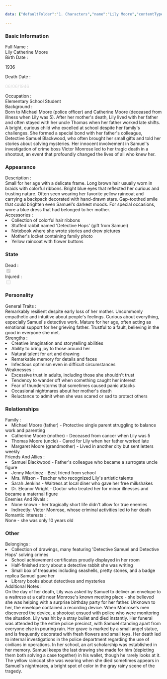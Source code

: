 ```yaml
---

data: {"defaultFolder":"1. Characters","name":"Lily Moore","contentType":"","template":{"BasicInformation":{"FullName":{"value":"Lily Catherine Moore","type":"text"},"BirthDate":{"value":"<p>1936</p>","type":"text"},"DeathDate":{"value":"<p><span style=\"color: rgb(218, 218, 218)\">06/06/1946</span></p>","type":"text"},"Occupation":{"value":"Elementary School Student","type":"text"},"Background":{"value":"Born to Michael Moore (police officer) and Catherine Moore (deceased from illness when Lily was 5). After her mother's death, Lily lived with her father and often stayed with her uncle Thomas when her father worked late shifts. A bright, curious child who excelled at school despite her family's challenges. She formed a special bond with her father's colleague, Detective Samuel Blackwood, who often brought her small gifts and told her stories about solving mysteries. Her innocent involvement in Samuel's investigation of crime boss Victor Monrose led to her tragic death in a shootout, an event that profoundly changed the lives of all who knew her.","type":"textarea"}},"Appearance":{"Description":{"value":"Small for her age with a delicate frame. Long brown hair usually worn in braids with colorful ribbons. Bright blue eyes that reflected her curious and trusting nature. Often seen wearing her favorite yellow raincoat and carrying a backpack decorated with hand-drawn stars. Gap-toothed smile that could brighten even Samuel's darkest moods. For special occasions, wore a blue dress that had belonged to her mother.","type":"textarea"},"Accessories":{"value":["Collection of colorful hair ribbons","Stuffed rabbit named 'Detective Hops' (gift from Samuel)","Notebook where she wrote stories and drew pictures","Mother's locket containing family photo","Yellow raincoat with flower buttons"],"type":"array:text"}},"State":{"Dead":{"value":true,"type":"boolean"},"Injured":{"value":false,"type":"boolean"}},"Personality":{"GeneralTraits":{"value":"Remarkably resilient despite early loss of her mother. Uncommonly empathetic and intuitive about people's feelings. Curious about everything, especially Samuel's detective work. Mature for her age, often acting as emotional support for her grieving father. Trustful to a fault, believing in the good in everyone she met.","type":"textarea"},"Strengths":{"value":["Creative imagination and storytelling abilities","Ability to bring joy to those around her","Natural talent for art and drawing","Remarkable memory for details and faces","Infectious optimism even in difficult circumstances"],"type":"array:text"},"Weaknesses":{"value":["Excessive trust in adults, including those she shouldn't trust","Tendency to wander off when something caught her interest","Fear of thunderstorms that sometimes caused panic attacks","Occasional nightmares about her mother's death","Reluctance to admit when she was scared or sad to protect others"],"type":"array:text"}},"Relationships":{"Family":{"value":["Michael Moore (father) - Protective single parent struggling to balance work and parenting","Catherine Moore (mother) - Deceased from cancer when Lily was 5","Thomas Moore (uncle) - Cared for Lily when her father worked late","Margaret Moore (grandmother) - Lived in another city but sent letters weekly"],"type":"array:text"},"FriendsAndAllies":{"value":["Samuel Blackwood - Father's colleague who became a surrogate uncle figure","Jenny Martinez - Best friend from school","Mrs. Wilson - Teacher who recognized Lily's artistic talents","Sarah Jenkins - Waitress at local diner who gave her free milkshakes","Dr. Eleanor Wright - Doctor who treated her for minor illnesses and became a maternal figure"],"type":"array:text"},"EnemiesAndRivals":{"value":["None known - her tragically short life didn't allow for true enemies","Indirectly: Victor Monrose, whose criminal activities led to her death"],"type":"array:text"},"RomanticInterests":{"value":["None - she was only 10 years old"],"type":"array:text"}},"Other":{"Belongings":{"value":["Collection of drawings, many featuring 'Detective Samuel and Detective Hops' solving crimes","School achievement certificates proudly displayed in her room","Half-finished story about a detective rabbit she was writing","Small box of treasures including seashells, pretty stones, and a badge replica Samuel gave her","Library books about detectives and mysteries"],"type":"array:text"},"AdditionalNotes":{"value":"On the day of her death, Lily was asked by Samuel to deliver an envelope to a waitress at a café near Monrose's known meeting place - she believed she was helping with a surprise birthday party for her father. Unknown to her, the envelope contained a recording device. When Monrose's men discovered the device, a shootout ensued with police who were monitoring the situation. Lily was hit by a stray bullet and died instantly. Her funeral was attended by the entire police precinct, with Samuel standing apart from everyone else in pouring rain. Her grave is marked by a small angel statue, and is frequently decorated with fresh flowers and small toys. Her death led to internal investigations in the police department regarding the use of civilians in operations. In her school, an art scholarship was established in her memory. Samuel keeps the last drawing she made for him (depicting them both solving a case together) in his wallet, though he rarely looks at it. The yellow raincoat she was wearing when she died sometimes appears in Samuel's nightmares, a bright spot of color in the gray rainy scene of the tragedy.","type":"textarea"}}}}

---
```



<div class="section level-3"><h3 class="section-header">Basic Information</h3><div class="section-content"><div class="content-container"><div class="field-container field-type-text"><div class="field-label">Full Name : </div><div class="field-value text-value">Lily Catherine Moore</div></div><div class="field-container field-type-text"><div class="field-label">Birth Date : </div><div class="field-value text-value"><p>1936</p></div></div><div class="field-container field-type-text"><div class="field-label">Death Date : </div><div class="field-value text-value"><p><span style="color: rgb(218, 218, 218)">06/06/1946</span></p></div></div><div class="field-container field-type-text"><div class="field-label">Occupation : </div><div class="field-value text-value">Elementary School Student</div></div><div class="field-container field-type-textarea"><div class="field-label">Background : </div><div class="field-value"><div class="content-creation-textarea">Born to Michael Moore (police officer) and Catherine Moore (deceased from illness when Lily was 5). After her mother's death, Lily lived with her father and often stayed with her uncle Thomas when her father worked late shifts. A bright, curious child who excelled at school despite her family's challenges. She formed a special bond with her father's colleague, Detective Samuel Blackwood, who often brought her small gifts and told her stories about solving mysteries. Her innocent involvement in Samuel's investigation of crime boss Victor Monrose led to her tragic death in a shootout, an event that profoundly changed the lives of all who knew her.</div></div></div></div></div></div><div class="section-separator"></div><div class="section level-3"><h3 class="section-header">Appearance</h3><div class="section-content"><div class="content-container"><div class="field-container field-type-textarea"><div class="field-label">Description : </div><div class="field-value"><div class="content-creation-textarea">Small for her age with a delicate frame. Long brown hair usually worn in braids with colorful ribbons. Bright blue eyes that reflected her curious and trusting nature. Often seen wearing her favorite yellow raincoat and carrying a backpack decorated with hand-drawn stars. Gap-toothed smile that could brighten even Samuel's darkest moods. For special occasions, wore a blue dress that had belonged to her mother.</div></div></div><div class="field-container field-type-array:text"><div class="field-label">Accessories : </div><nav class="field-value array-container"><li class="array-item text-item">Collection of colorful hair ribbons</li><li class="array-item text-item">Stuffed rabbit named 'Detective Hops' (gift from Samuel)</li><li class="array-item text-item">Notebook where she wrote stories and drew pictures</li><li class="array-item text-item">Mother's locket containing family photo</li><li class="array-item text-item">Yellow raincoat with flower buttons</li></nav></div></div></div></div><div class="section-separator"></div><div class="section level-3"><h3 class="section-header">State</h3><div class="section-content"><div class="content-container"><div class="field-container field-type-boolean"><div class="field-label">Dead : </div><div class="field-value"><input type="checkbox" disabled="true" checked="checked"></div></div><div class="field-container field-type-boolean"><div class="field-label">Injured : </div><div class="field-value"><input type="checkbox" disabled="true"></div></div></div></div></div><div class="section-separator"></div><div class="section level-3"><h3 class="section-header">Personality</h3><div class="section-content"><div class="content-container"><div class="field-container field-type-textarea"><div class="field-label">General Traits : </div><div class="field-value"><div class="content-creation-textarea">Remarkably resilient despite early loss of her mother. Uncommonly empathetic and intuitive about people's feelings. Curious about everything, especially Samuel's detective work. Mature for her age, often acting as emotional support for her grieving father. Trustful to a fault, believing in the good in everyone she met.</div></div></div><div class="field-container field-type-array:text"><div class="field-label">Strengths : </div><nav class="field-value array-container"><li class="array-item text-item">Creative imagination and storytelling abilities</li><li class="array-item text-item">Ability to bring joy to those around her</li><li class="array-item text-item">Natural talent for art and drawing</li><li class="array-item text-item">Remarkable memory for details and faces</li><li class="array-item text-item">Infectious optimism even in difficult circumstances</li></nav></div><div class="field-container field-type-array:text"><div class="field-label">Weaknesses : </div><nav class="field-value array-container"><li class="array-item text-item">Excessive trust in adults, including those she shouldn't trust</li><li class="array-item text-item">Tendency to wander off when something caught her interest</li><li class="array-item text-item">Fear of thunderstorms that sometimes caused panic attacks</li><li class="array-item text-item">Occasional nightmares about her mother's death</li><li class="array-item text-item">Reluctance to admit when she was scared or sad to protect others</li></nav></div></div></div></div><div class="section-separator"></div><div class="section level-3"><h3 class="section-header">Relationships</h3><div class="section-content"><div class="content-container"><div class="field-container field-type-array:text"><div class="field-label">Family : </div><nav class="field-value array-container"><li class="array-item text-item">Michael Moore (father) - Protective single parent struggling to balance work and parenting</li><li class="array-item text-item">Catherine Moore (mother) - Deceased from cancer when Lily was 5</li><li class="array-item text-item">Thomas Moore (uncle) - Cared for Lily when her father worked late</li><li class="array-item text-item">Margaret Moore (grandmother) - Lived in another city but sent letters weekly</li></nav></div><div class="field-container field-type-array:text"><div class="field-label">Friends And Allies : </div><nav class="field-value array-container"><li class="array-item text-item">Samuel Blackwood - Father's colleague who became a surrogate uncle figure</li><li class="array-item text-item">Jenny Martinez - Best friend from school</li><li class="array-item text-item">Mrs. Wilson - Teacher who recognized Lily's artistic talents</li><li class="array-item text-item">Sarah Jenkins - Waitress at local diner who gave her free milkshakes</li><li class="array-item text-item">Dr. Eleanor Wright - Doctor who treated her for minor illnesses and became a maternal figure</li></nav></div><div class="field-container field-type-array:text"><div class="field-label">Enemies And Rivals : </div><nav class="field-value array-container"><li class="array-item text-item">None known - her tragically short life didn't allow for true enemies</li><li class="array-item text-item">Indirectly: Victor Monrose, whose criminal activities led to her death</li></nav></div><div class="field-container field-type-text"><div class="field-label">Romantic Interests : </div><div class="field-value text-value">None - she was only 10 years old</div></div></div></div></div><div class="section-separator"></div><div class="section level-3"><h3 class="section-header">Other</h3><div class="section-content"><div class="content-container"><div class="field-container field-type-array:text"><div class="field-label">Belongings : </div><nav class="field-value array-container"><li class="array-item text-item">Collection of drawings, many featuring 'Detective Samuel and Detective Hops' solving crimes</li><li class="array-item text-item">School achievement certificates proudly displayed in her room</li><li class="array-item text-item">Half-finished story about a detective rabbit she was writing</li><li class="array-item text-item">Small box of treasures including seashells, pretty stones, and a badge replica Samuel gave her</li><li class="array-item text-item">Library books about detectives and mysteries</li></nav></div><div class="field-container field-type-textarea"><div class="field-label">Additional Notes : </div><div class="field-value"><div class="content-creation-textarea">On the day of her death, Lily was asked by Samuel to deliver an envelope to a waitress at a café near Monrose's known meeting place - she believed she was helping with a surprise birthday party for her father. Unknown to her, the envelope contained a recording device. When Monrose's men discovered the device, a shootout ensued with police who were monitoring the situation. Lily was hit by a stray bullet and died instantly. Her funeral was attended by the entire police precinct, with Samuel standing apart from everyone else in pouring rain. Her grave is marked by a small angel statue, and is frequently decorated with fresh flowers and small toys. Her death led to internal investigations in the police department regarding the use of civilians in operations. In her school, an art scholarship was established in her memory. Samuel keeps the last drawing she made for him (depicting them both solving a case together) in his wallet, though he rarely looks at it. The yellow raincoat she was wearing when she died sometimes appears in Samuel's nightmares, a bright spot of color in the gray rainy scene of the tragedy.</div></div></div></div></div></div><div class="section-separator"></div>